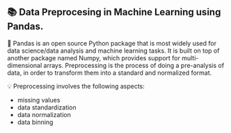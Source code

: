 ## 📚  Data Preprocesing in Machine Learning using Pandas. 

🎯 Pandas is an open source Python package that is most widely used for data science/data analysis and machine learning tasks. It is built on top of another package named Numpy, which provides support for multi-dimensional arrays. 
Preprocessing is the process of doing a pre-analysis of data, in order to transform them into a standard and normalized format.

💡 Preprocessing involves the following aspects:

- missing values
- data standardization
- data normalization
- data binning
